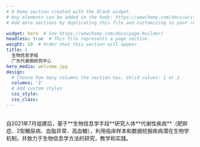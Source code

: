 ```yaml
---
# A Demo section created with the Blank widget.
# Any elements can be added in the body: https://wowchemy.com/docs/writing-markdown-latex/
# Add more sections by duplicating this file and customizing to your requirements.

widget: hero  # See https://wowchemy.com/docs/page-builder/
headless: true  # This file represents a page section.
weight: 10  # Order that this section will appear.
title: |  
  生物信息学组
  广东代谢病研究中心
hero_media: welcome.jpg
design:
  # Choose how many columns the section has. Valid values: 1 or 2.
  columns: '2'
  # Add custom styles
  css_style:
  css_class:
---
```


<br>
自2021年7月组建后，基于**生物信息学手段**研究人体**代谢性疾病**（肥胖症、2型糖尿病、血脂异常、高血糖），利用临床样本和数据挖掘疾病潜在生物学机制，并致力于生物信息学方法的研究，教学和实践。